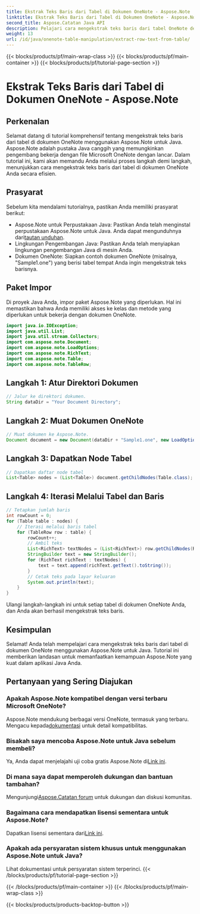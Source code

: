 ```yaml
---
title: Ekstrak Teks Baris dari Tabel di Dokumen OneNote - Aspose.Note
linktitle: Ekstrak Teks Baris dari Tabel di Dokumen OneNote - Aspose.Note
second_title: Aspose.Catatan Java API
description: Pelajari cara mengekstrak teks baris dari tabel OneNote dengan mudah menggunakan Aspose.Note untuk Java. Ikuti panduan langkah demi langkah kami untuk integrasi yang lancar.
weight: 13
url: /id/java/onenote-table-manipulation/extract-row-text-from-table/
---
```


{{< blocks/products/pf/main-wrap-class >}}
{{< blocks/products/pf/main-container >}}
{{< blocks/products/pf/tutorial-page-section >}}

# Ekstrak Teks Baris dari Tabel di Dokumen OneNote - Aspose.Note

## Perkenalan
Selamat datang di tutorial komprehensif tentang mengekstrak teks baris dari tabel di dokumen OneNote menggunakan Aspose.Note untuk Java. Aspose.Note adalah pustaka Java canggih yang memungkinkan pengembang bekerja dengan file Microsoft OneNote dengan lancar. Dalam tutorial ini, kami akan memandu Anda melalui proses langkah demi langkah, menunjukkan cara mengekstrak teks baris dari tabel di dokumen OneNote Anda secara efisien.
## Prasyarat
Sebelum kita mendalami tutorialnya, pastikan Anda memiliki prasyarat berikut:
-  Aspose.Note untuk Perpustakaan Java: Pastikan Anda telah menginstal perpustakaan Aspose.Note untuk Java. Anda dapat mengunduhnya dari[tautan unduhan](https://releases.aspose.com/note/java/).
- Lingkungan Pengembangan Java: Pastikan Anda telah menyiapkan lingkungan pengembangan Java di mesin Anda.
- Dokumen OneNote: Siapkan contoh dokumen OneNote (misalnya, "Sample1.one") yang berisi tabel tempat Anda ingin mengekstrak teks barisnya.
## Paket Impor
Di proyek Java Anda, impor paket Aspose.Note yang diperlukan. Hal ini memastikan bahwa Anda memiliki akses ke kelas dan metode yang diperlukan untuk bekerja dengan dokumen OneNote.
```java
import java.io.IOException;
import java.util.List;
import java.util.stream.Collectors;
import com.aspose.note.Document;
import com.aspose.note.LoadOptions;
import com.aspose.note.RichText;
import com.aspose.note.Table;
import com.aspose.note.TableRow;
```
## Langkah 1: Atur Direktori Dokumen
```java
// Jalur ke direktori dokumen.
String dataDir = "Your Document Directory";
```
## Langkah 2: Muat Dokumen OneNote
```java
// Muat dokumen ke Aspose.Note.
Document document = new Document(dataDir + "Sample1.one", new LoadOptions());
```
## Langkah 3: Dapatkan Node Tabel
```java
// Dapatkan daftar node tabel
List<Table> nodes = (List<Table>) document.getChildNodes(Table.class);
```
## Langkah 4: Iterasi Melalui Tabel dan Baris
```java
// Tetapkan jumlah baris
int rowCount = 0;
for (Table table : nodes) {
    // Iterasi melalui baris tabel
    for (TableRow row : table) {
        rowCount++;
        // Ambil teks
        List<RichText> textNodes = (List<RichText>) row.getChildNodes(RichText.class);
        StringBuilder text = new StringBuilder();
        for (RichText richText : textNodes) {
            text = text.append(richText.getText().toString());
        }
        // Cetak teks pada layar keluaran
        System.out.println(text);
    }
}
```
Ulangi langkah-langkah ini untuk setiap tabel di dokumen OneNote Anda, dan Anda akan berhasil mengekstrak teks baris.
## Kesimpulan
Selamat! Anda telah mempelajari cara mengekstrak teks baris dari tabel di dokumen OneNote menggunakan Aspose.Note untuk Java. Tutorial ini memberikan landasan untuk memanfaatkan kemampuan Aspose.Note yang kuat dalam aplikasi Java Anda.
## Pertanyaan yang Sering Diajukan
### Apakah Aspose.Note kompatibel dengan versi terbaru Microsoft OneNote?
 Aspose.Note mendukung berbagai versi OneNote, termasuk yang terbaru. Mengacu kepada[dokumentasi](https://reference.aspose.com/note/java/) untuk detail kompatibilitas.
### Bisakah saya mencoba Aspose.Note untuk Java sebelum membeli?
Ya, Anda dapat menjelajahi uji coba gratis Aspose.Note di[Link ini](https://releases.aspose.com/).
### Di mana saya dapat memperoleh dukungan dan bantuan tambahan?
 Mengunjungi[Aspose.Catatan forum](https://forum.aspose.com/c/note/28) untuk dukungan dan diskusi komunitas.
### Bagaimana cara mendapatkan lisensi sementara untuk Aspose.Note?
 Dapatkan lisensi sementara dari[Link ini](https://purchase.aspose.com/temporary-license/).
### Apakah ada persyaratan sistem khusus untuk menggunakan Aspose.Note untuk Java?
Lihat dokumentasi untuk persyaratan sistem terperinci.
{{< /blocks/products/pf/tutorial-page-section >}}

{{< /blocks/products/pf/main-container >}}
{{< /blocks/products/pf/main-wrap-class >}}

{{< blocks/products/products-backtop-button >}}
